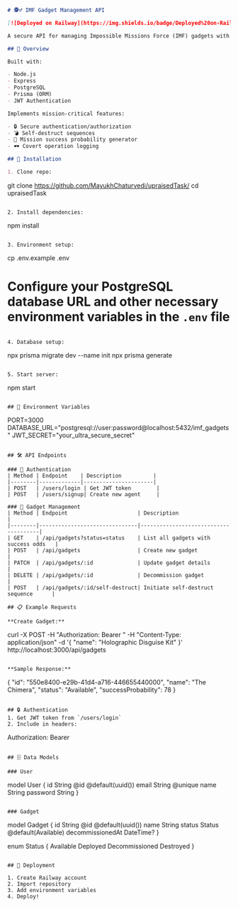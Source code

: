 ```markdown
# 🕵️♂️ IMF Gadget Management API

[![Deployed on Railway](https://img.shields.io/badge/Deployed%20on-Railway-purple)](https://upraisedtask-production.up.railway.app/)

A secure API for managing Impossible Missions Force (IMF) gadgets with self-destruct capabilities and mission success probability calculations.

## 📌 Overview

Built with:

- Node.js
- Express
- PostgreSQL
- Prisma (ORM)
- JWT Authentication

Implements mission-critical features:

- 🔒 Secure authentication/authorization
- 💣 Self-destruct sequences
- 🎰 Mission success probability generator
- 🕶️ Covert operation logging

## 🚀 Installation

1. Clone repo:
```

git clone https://github.com/MayukhChaturvedi/upraisedTask/
cd upraisedTask

```

2. Install dependencies:
```

npm install

```

3. Environment setup:
```

cp .env.example .env

# Configure your PostgreSQL database URL and other necessary environment variables in the `.env` file

```

4. Database setup:
```

npx prisma migrate dev --name init
npx prisma generate

```

5. Start server:
```

npm start

```

## 🔧 Environment Variables

```

PORT=3000
DATABASE_URL="postgresql://user:password@localhost:5432/imf_gadgets"
JWT_SECRET="your_ultra_secure_secret"

```

## 🛠️ API Endpoints

### 🔑 Authentication
| Method | Endpoint    | Description          |
|--------|-------------|----------------------|
| POST   | /users/login | Get JWT token        |
| POST   | /users/signup| Create new agent     |

### 🧰 Gadget Management
| Method | Endpoint                      | Description                          |
|--------|-------------------------------|--------------------------------------|
| GET    | /api/gadgets?status=status    | List all gadgets with success odds   |
| POST   | /api/gadgets                  | Create new gadget                    |
| PATCH  | /api/gadgets/:id              | Update gadget details                |
| DELETE | /api/gadgets/:id              | Decommission gadget                  |
| POST   | /api/gadgets/:id/self-destruct| Initiate self-destruct sequence      |

## 📋 Example Requests

**Create Gadget:**
```

curl -X POST -H "Authorization: Bearer <token>" -H "Content-Type: application/json" -d '{
"name": "Holographic Disguise Kit"
}' http://localhost:3000/api/gadgets

```

**Sample Response:**
```

{
"id": "550e8400-e29b-41d4-a716-446655440000",
"name": "The Chimera",
"status": "Available",
"successProbability": 78
}

```

## 🔒 Authentication
1. Get JWT token from `/users/login`
2. Include in headers:
```

Authorization: Bearer

```

## 🗄️ Data Models

### User
```

model User {
id String @id @default(uuid())
email String @unique
name String
password String
}

```

### Gadget
```

model Gadget {
id String @id @default(uuid())
name String
status Status @default(Available)
decommissionedAt DateTime?
}

enum Status {
Available
Deployed
Decommissioned
Destroyed
}

```

## 🚄 Deployment

1. Create Railway account
2. Import repository
3. Add environment variables
4. Deploy!

```
